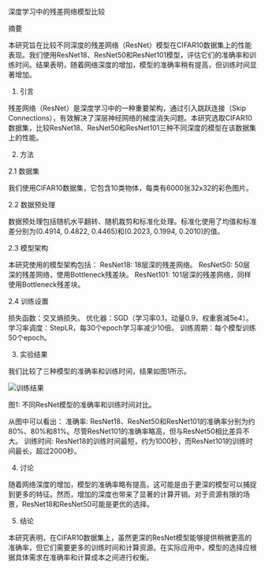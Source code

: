 深度学习中的残差网络模型比较

 摘要

本研究旨在比较不同深度的残差网络（ResNet）模型在CIFAR10数据集上的性能表现。我们使用ResNet18、ResNet50和ResNet101模型，评估它们的准确率和训练时间。结果表明，随着网络深度的增加，模型的准确率稍有提高，但训练时间显著增加。

 1. 引言

残差网络（ResNet）是深度学习中的一种重要架构，通过引入跳跃连接（Skip Connections），有效解决了深层神经网络的梯度消失问题。本研究选取CIFAR10数据集，比较ResNet18、ResNet50和ResNet101三种不同深度的模型在该数据集上的性能。

 2. 方法

 2.1 数据集

我们使用CIFAR10数据集，它包含10类物体，每类有6000张32x32的彩色图片。

 2.2 数据预处理

数据预处理包括随机水平翻转、随机裁剪和标准化处理。标准化使用了均值和标准差分别为(0.4914, 0.4822, 0.4465)和(0.2023, 0.1994, 0.2010)的值。

 2.3 模型架构

本研究使用的模型架构包括：
 ResNet18: 18层深的残差网络。
 ResNet50: 50层深的残差网络，使用Bottleneck残差块。
 ResNet101: 101层深的残差网络，同样使用Bottleneck残差块。

 2.4 训练设置

 损失函数：交叉熵损失。
 优化器：SGD（学习率0.1，动量0.9，权重衰减5e4）。
 学习率调度：StepLR，每30个epoch学习率减少10倍。
 训练周期：每个模型训练50个epoch。

 3. 实验结果

我们比较了三种模型的准确率和训练时间，结果如图1所示。

![训练结果](attachment://训练结果.png)

图1: 不同ResNet模型的准确率和训练时间对比。

从图中可以看出：
 准确率: ResNet18、ResNet50和ResNet101的准确率分别为约80%、80%和81%。尽管ResNet101的准确率略高，但与ResNet50相比差异不大。
 训练时间: ResNet18的训练时间最短，约为1000秒，而ResNet101的训练时间最长，超过2000秒。

 4. 讨论

随着网络深度的增加，模型的准确率略有提高，这可能是由于更深的模型可以捕捉到更多的特征。然而，增加的深度也带来了显著的计算开销。对于资源有限的场景，ResNet18和ResNet50可能是更优的选择。

 5. 结论

本研究表明，在CIFAR10数据集上，虽然更深的ResNet模型能够提供稍微更高的准确率，但它们需要更多的训练时间和计算资源。在实际应用中，模型的选择应根据具体需求在准确率和计算成本之间进行权衡。

